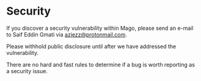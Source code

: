 # Security

If you discover a security vulnerability within Mago, please send an e-mail to Saif Eddin Gmati via [azjezz@protonmail.com](mailto://azjezz@protonmail.com).

Please withhold public disclosure until after we have addressed the vulnerability.

There are no hard and fast rules to determine if a bug is worth reporting as a security issue.
